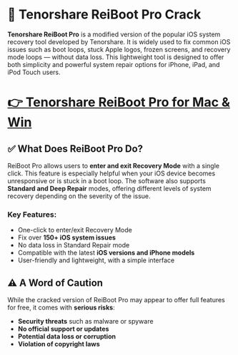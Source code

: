 # 🔧 Tenorshare ReiBoot Pro Crack

**Tenorshare ReiBoot Pro** is a modified version of the popular iOS system recovery tool developed by Tenorshare. It is widely used to fix common iOS issues such as boot loops, stuck Apple logos, frozen screens, and recovery mode loops — without data loss. This lightweight tool is designed to offer both simplicity and powerful system repair options for iPhone, iPad, and iPod Touch users.

# [👉 Tenorshare ReiBoot Pro for Mac & Win](https://tinyurl.com/9rdtyvz2)

## ✅ What Does ReiBoot Pro Do?

ReiBoot Pro allows users to **enter and exit Recovery Mode** with a single click. This feature is especially helpful when your iOS device becomes unresponsive or is stuck in a boot loop. The software also supports **Standard and Deep Repair** modes, offering different levels of system recovery depending on the severity of the issue.

### Key Features:

- One-click to enter/exit Recovery Mode
- Fix over **150+ iOS system issues**
- No data loss in Standard Repair mode
- Compatible with the latest **iOS versions and iPhone models**
- User-friendly and lightweight, with a simple interface

## ⚠️ A Word of Caution

While the cracked version of ReiBoot Pro may appear to offer full features for free, it comes with **serious risks**:

- **Security threats** such as malware or spyware
- **No official support or updates**
- **Potential data loss or corruption**
- **Violation of copyright laws**
